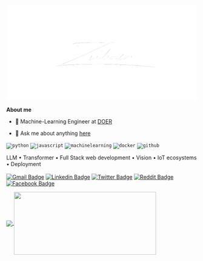 <p align="center"><a href="https://zubaircrackscode.github.io"><img height="250px" width="500px" alt="Hello, I'm Zubair. I do open source!" src="./assets/gh-readme-header-transparent.png" /></a></p>

**About me**

- 💼 Machine-Learning Engineer at [DOER](http://doer.com.bd/)

- 💬 Ask me about anything [here](https://github.com/ZubairCracksCode/ZubairCracksCode/issues)

<code><img height="20" alt="python" src="https://img.icons8.com/?size=100&id=hZvpN3zV45Yf&format=png&color=000000"></code>
<code><img height="20" alt="javascript" src="https://img.icons8.com/?size=100&id=hZvpN3zV45Yf&format=png&color=000000"></code>
<code><img height="20" alt="machinelearning" src="https://img.icons8.com/?size=100&id=hZvpN3zV45Yf&format=png&color=000000"></code>
<code><img height="20" alt="docker" src="https://img.icons8.com/?size=100&id=hZvpN3zV45Yf&format=png&color=000000"></code>
<code><img height="20" alt="github" src="https://img.icons8.com/?size=100&id=hZvpN3zV45Yf&format=png&color=000000"></code>

LLM &bull; Transformer &bull; Full Stack web development &bull; Vision &bull; IoT ecosystems &bull; Deployment
<br> </br>
[![Gmail Badge](https://img.shields.io/badge/-Mail%20Me-c14438?style=flat&logo=Gmail&logoColor=white)](mailto:zubairazimmiazi@gmail.com) 
[![Linkedin Badge](https://img.shields.io/badge/-LinkedIn-0072b1?style=flat&logo=Linkedin&logoColor=white)](https://www.linkedin.com/in/zubair-azim-miazi/) [![Twitter Badge](https://img.shields.io/badge/Twitter-1DA1F2?style=flat&logo=twitter&logoColor=white)](https://twitter.com/not_bot_c) [![Reddit Badge](https://img.shields.io/badge/Reddit-FF4500?style=flat&logo=reddit&logoColor=white)](https://www.reddit.com/user/Dependent-Setting-12/) [![Facebook Badge](https://img.shields.io/badge/Facebook-1877F2?style=flat&logo=facebook&logoColor=white)](https://www.facebook.com/ZubairAzimMiazi/)

<!--
**ZubairAzimMiazi/ZubairAzimMiazi** is a ✨ _special_ ✨ repository because its `README.md` (this file) appears on your GitHub profile.

Here are some ideas to get you started:

- 🔭 I’m currently working on ...
- 🌱 I’m currently learning ...
- 👯 I’m looking to collaborate on ...
- 🤔 I’m looking for help with ...
- 💬 Ask me about ...
- 📫 How to reach me: ...
- 😄 Pronouns: ...
- ⚡ Fun fact: ...
-->

<a href="https://github.com/anuraghazra/github-readme-stats">
  <img align="center" src="https://github-readme-stats.vercel.app/api?username=ZubairAzimMiazi&theme=onedark&count_private=true&show_icons=true" width="420px" />
</a>
<a href="https://github.com/anuraghazra/github-readme-stats">
  <img align="center" src="https://github-readme-stats.vercel.app/api/top-langs/?username=ZubairAzimMiazi&layout=compact&count_private=true&theme=onedark&count_private=true&show_icons=true" height="165px" width="375px" />
</a>

<!--
<a href="https://github.com/anuraghazra/github-readme-stats">
  <img align="center" src="https://github-readme-stats.vercel.app/api/pin/?username=anuraghazra&repo=github-readme-stats&theme=buefy" />
</a>
<a href="https://github.com/anuraghazra/anuraghazra.github.io">
  <img align="center" src="https://github-readme-stats.vercel.app/api/pin/?username=anuraghazra&repo=anuraghazra.github.io&theme=buefy" />
</a>
-->

<br />
<br />
